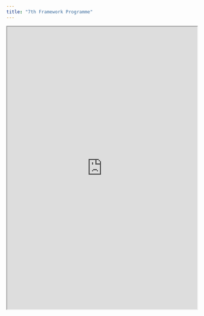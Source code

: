 ```yaml
---
title: "7th Framework Programme"
---
```



<iframe height="750" width="100%" src="https://ewelton.github.io/ktest/wiki.html#7th%20Framework%20Programme"></iframe>
